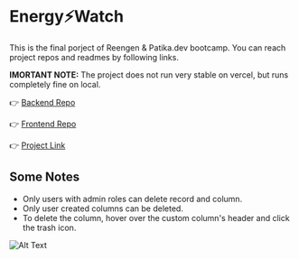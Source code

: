 # Energy:zap:Watch

This is the final porject of Reengen & Patika.dev bootcamp. You can reach project repos and readmes by following links. 

**IMORTANT NOTE:** The project does not run very stable on vercel, but runs completely fine on local.

:point_right: [Backend Repo](https://github.com/ozanulutas/energy-watch-backend)

:point_right: [Frontend Repo](https://github.com/ozanulutas/energy-watch-frontend)

:point_right: [Project Link](https://energy-watch-frontend.vercel.app/)

## Some Notes

- Only users with admin roles can delete record and column.
- Only user created columns can be deleted. 
- To delete the column, hover over the custom column's header and click the trash icon.

![Alt Text](https://github.com/ozanulutas/energy-watch-frontend/blob/main/project-gif.gif)